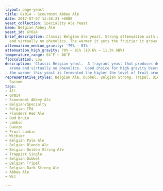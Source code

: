 ```yaml
---
layout: page-yeast
title: GY014 - Scourmont Abbey Ale
date: 2017-07-07 13:48:21 +0000
yeast_collection: Speciality Ale Yeast
name: Belgian Abbey Ale
yeast_id: GY014
brief_description: Classic Belgian Ale yeast. Strong attenuation with a fruity nose
  and virtually no phenolics. The warmer it gets the fruitier it grows.
attenuation_medium_gravity: '79% – 81% '
attenuation_high_gravity: 79% – 81% (10.6% – 11.3% ABV)
temperature_range: 64˚F – 80˚F
flocculation: Low
description: 'Classic Belgian yeast.  A fragrant yeast that produces delicious fruity
  aroma and virtually no phenolics.  Good choice for high gravity beers.  Generally,
  the warmer this yeast is fermented the higher the level of fruit aromas produced. '
representative_styles: Belgian Ale, Dubbel, Belgian Strong, Tripel, Biere De Garde,
  Saison
tags:
- All
- GY014
- Scourmont Abbey Ale
- Belgian/Specialty
- Belgian IPA
- Flanders Red Ale
- Oud Bruin
- Lambic
- Gueuze
- Fruit Lambic
- Witbier
- Belgian Pale Ale
- Belgian Blonde Ale
- Belgian Golden Strong Ale
- Trappist Single
- Belgian Dubbel
- Belgian Tripel
- Belgian Dark Strong Ale
- Abbey Ale
- Wit

---
```

